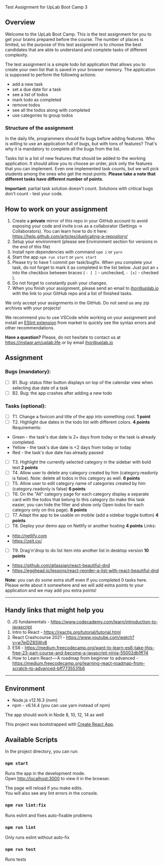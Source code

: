 Test Assignment for UpLab Boot Camp 3
## Overview
Welcome to the UpLab Boot Camp. This is the test assignment for you to get your brains prepared before the course. The number of places is limited, so the purpose of this test assignment is to choose the best candidates that are able to understand and complete tasks of different complexity.

The test assignment is a simple todo list application that allows you to create your own list that is saved in your browser memory. 
The application is supposed to perform the following actions:
- add a new task
- set a due date for a task
- see a list of todos
- mark todo as completed
- remove todos
- see all the todos along with completed
- use categories to group todos

### Structure of the assignment
In the daily life, programmers should fix bugs before adding features. Who is willing to use an application full of bugs, but with tons of features? That's why it is mandatory to complete all the bugs from the list.

Tasks list is a list of new features that should be added to the working application. It should allow you to choose an order, pick only the features that you can implement. Even one implemented task counts, but we will pick students among the ones who get the most points.
__Please take a note that different tasks have different number of points__.

__Important__: partial task solution doesn't count. Solutions with critical bugs don't count - test your code.

## How to work on your assignment

1. Create a __private__ mirror of this repo in your GitHub account to avoid exposing your code and invite `brmk` as a collaborator (Settings -> Collaborators). You can learn how to do it here: https://help.github.com/articles/duplicating-a-repository/
2. Setup your environment (please see Environment section for versions in the end of this file)
3. Install npm dependencies with command `npm i` or `yarn`
4. Start the app `npm run start` or `yarn start`
5. Please try to have 1 commit per task/bugfix. When you complete your task, do not forget to mark it as completed in the list below. Just put an `x` into the checkbox between braces ( `- [ ]` - unchecked, `- [x]` - checked ).
6. Do not forget to constantly push your changes.
7. When you finish your assignment, please send an email to ihor@uplab.io with the link to your GitHub repo and a list of finished tasks.

We only accept your assignments in the GitHub. Do not send us any zip archives with your projects!

We recommend you to use VSCode while working on your assignment and install an [ESlint extension](https://marketplace.visualstudio.com/items?itemName=dbaeumer.vscode-eslint) from market to quickly see the syntax errors and other recommendations.

__Have a question?__ Please, do not hesitate to contact us at https://instagr.am/uplab.life or by email ihor@uplab.io

## Assignment

### Bugs (mandatory):

- [ ] B1. Bug: status filter button displays on top of the calendar view when selecting due date of a task
- [ ] B2. Bug: the app crashes after adding a new todo

### Tasks (optional):

- [ ] T1. Change a favicon and title of the app into something cool. __1 point__
- [ ] T2. Highlight due dates in the todo list with different colors. __4 points__ 
Requirements:
* Green - the task's due date is 2+ days from today or the task is already completed.
* Yellow - the task's due date is <2 days from today or today
* Red - the task's due date has already passed
- [ ] T3. Highlight the currently selected category in the sidebar with bold text __2 points__
- [ ] T4. Allow user to delete any category created by him (category.readonly is false). Note: delete all todos in this category as well. __6 points__
- [ ] T5. Allow user to edit category name of categories created by him (category.readonly is false) __6 points__
- [ ] T6. On the "All" category page for each category display a separate card with the todos that belong to this category (to make this task easier, you can hide the filter and show only Open todos for each category only on this page). __8 points__
- [ ] T7. Adapt the app to be usable on mobile (add a sidebar toggle button) __4 points__
- [ ] T8. Deploy your demo app on Netlify or another hosting __4 points__ 
Links:
* http://netlify.com
* https://zeit.co/
- [ ] T9. Drag'n'drop to do list item into another list in desktop version __10 points__
* https://github.com/atlassian/react-beautiful-dnd
* https://egghead.io/lessons/react-reorder-a-list-with-react-beautiful-dnd

__Note:__ you can do some extra stuff even if you completed 0 tasks here. Please write about it somewhere and we will add extra points to your application and we may add you extra points!

-----

## Handy links that might help you

0. JS fundamentals - https://www.codecademy.com/learn/introduction-to-javascript
1. Intro to React - https://reactjs.org/tutorial/tutorial.html
2. React Crashcourse 2021 - https://www.youtube.com/watch?v=w7ejDZ8SWv8
3. ES6 - https://medium.freecodecamp.org/want-to-learn-es6-take-this-free-23-part-course-and-become-a-javascript-ninja-55002db1ff74
4. How to Learn React — A roadmap from beginner to advanced - https://medium.freecodecamp.org/learning-react-roadmap-from-scratch-to-advanced-bff7735531b6

--- 

## Environment

- Node.js v12.16.3 (nvm)
- npm - v6.14.4 (you can use yarn instead of npm)

The app should work in Node 8, 10, 12, 14 as well

This project was bootstrapped with [Create React App](https://github.com/facebook/create-react-app).

## Available Scripts

In the project directory, you can run:

### `npm start`

Runs the app in the development mode.<br>
Open [http://localhost:3000](http://localhost:3000) to view it in the browser.

The page will reload if you make edits.<br>
You will also see any lint errors in the console.


### `npm run lint:fix`

Runs eslint and fixes auto-fixable problems

### `npm run lint`

Only runs eslint without auto-fix

### `npm run test`

Runs tests
